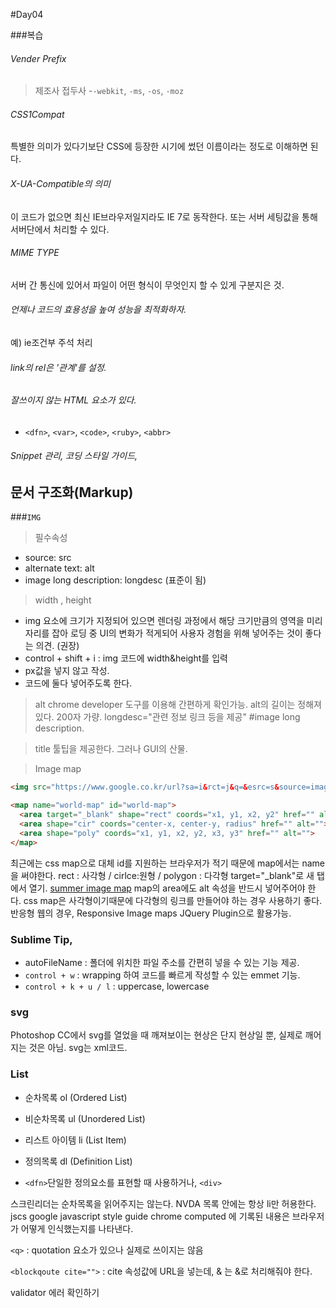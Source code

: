 #Day04

###복습
###### Vender Prefix
>제조사 접두사
-`-webkit`, `-ms`, `-os`, `-moz`

###### CSS1Compat
특별한 의미가 있다기보단 CSS에 등장한 시기에 썼던 이름이라는 정도로 이해하면 된다.

###### X-UA-Compatible의 의미
이 코드가 없으면 최신 IE브라우저일지라도 IE 7로 동작한다.
또는 서버 세팅값을 통해 서버단에서 처리할 수 있다.

###### MIME TYPE
서버 간 통신에 있어서 파일이 어떤 형식이 무엇인지 할 수 있게 구분지은 것.

###### 언제나 코드의 효용성을 높여 성능을 최적화하자.
예) ie조건부 주석 처리 

###### link의 rel은 '관계'를 설정.

###### 잘쓰이지 않는 HTML 요소가 있다.
- `<dfn>`, `<var>`, `<code>`, `<ruby>`, `<abbr>`

###### Snippet 관리, 코딩 스타일 가이드,


## 문서 구조화(Markup)

###`IMG`
>필수속성
- source: src
- alternate text: alt
- image long description: longdesc (표준이 됨)

>width , height
- img 요소에 크기가 지정되어 있으면 렌더링 과정에서 해당 크기만큼의 영역을 미리 자리를 잡아 로딩 중 UI의 변화가 적게되어 사용자 경험을 위해 넣어주는 것이 좋다는 의견. (권장)
- control + shift + i : img 코드에 width&height를 입력
- px값을 넣지 않고 작성.
- 코드에 둘다 넣어주도록 한다.

>alt
chrome developer 도구를 이용해 간편하게 확인가능.
alt의 길이는 정해져있다. 200자 가량.
longdesc="관련 정보 링크 등을 제공" #image long description.

>title
툴팁을 제공한다. 
그러나 GUI의 산물.


>Image map

```html
<img src="https://www.google.co.kr/url?sa=i&rct=j&q=&esrc=s&source=images&cd=&cad=rja&uact=8&ved=0ahUKEwiH3oKigq7NAhWEGaYKHctWAzkQjRwIBw&url=http%3A%2F%2Fwww.lahistoriaconmapas.com%2Fatlas%2Fspain-map%2Fworld-map-large.htm&psig=AFQjCNHtOWWewzR7S_Qtiw5qSaktfB2qBQ&ust=1466217027149844" alt="세계지도 링크 서비스" usemap="#world-map">

<map name="world-map" id="world-map">
  <area target="_blank" shape="rect" coords="x1, y1, x2, y2" href="" alt="유럽">
  <area shape="cir" coords="center-x, center-y, radius" href="" alt="">
  <area shape="poly" coords="x1, y1, x2, y2, x3, y3" href="" alt="">
</map>

```
최근에는 css map으로 대체
id를 지원하는 브라우저가 적기 때문에 map에서는 name을 써야한다.
rect : 사각형 / cirlce:원형 / polygon : 다각형
target="_blank"로 새 탭에서 열기.
[summer image map](http://summerstyle.github.io/summer/)
map의 area에도 alt 속성을 반드시 넣어주어야 한다.
css map은 사각형이기때문에 다각형의 링크를 만들어야 하는 경우 사용하기 좋다.
반응형 웹의 경우, Responsive Image maps JQuery Plugin으로 활용가능.

### Sublime Tip, 
- autoFileName : 폴더에 위치한 파일 주소를 간편히 넣을 수 있는 기능 제공.
- `control + w` : wrapping 하여 코드를 빠르게 작성할 수 있는 emmet 기능.
- `control + k + u / l` : uppercase, lowercase

### svg
Photoshop CC에서 svg를 열었을 때 깨져보이는 현상은 단지 현상일 뿐, 실제로 깨어지는 것은 아님.
svg는 xml코드.


### List
- 순차목록 ol (Ordered List)
- 비순차목록 ul (Unordered List)
- 리스트 아이템 li (List Item)
- 정의목록 dl (Definition List)

- `<dfn>`단일한 정의요소를 표현할 때 사용하거나, `<div>`

스크린리더는 순차목록을 읽어주지는 않는다.
NVDA
목록 안에는 항상 li만 허용한다.
jscs
google javascript style guide
chrome computed 에 기록된 내용은 브라우저가 어떻게 인식했는지를 나타낸다.

`<q>` : quotation 요소가 있으나 실제로 쓰이지는 않음

`<blockqoute cite="">` : cite 속성값에 URL을 넣는데, & 는 &amp;로 처리해줘야 한다. 

validator 에러 확인하기

